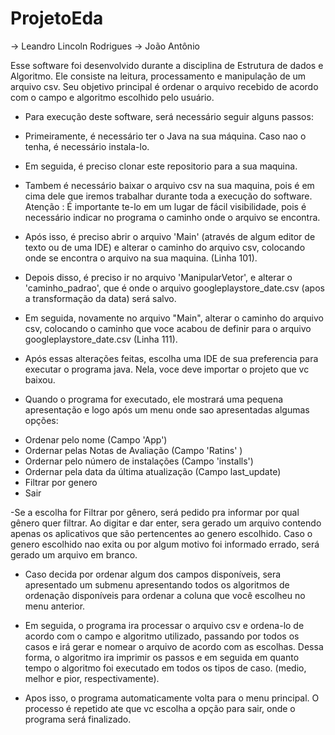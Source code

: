 # ProjetoEda
-> Leandro Lincoln Rodrigues
-> João Antônio

 
Esse software foi desenvolvido durante a disciplina de Estrutura de dados e Algoritmo. Ele consiste na leitura, processamento e manipulação de um arquivo csv. 
Seu objetivo principal é ordenar o arquivo recebido de acordo com o campo e algoritmo escolhido pelo usuário.
     

- Para execução deste software, será necessário seguir alguns passos:


- Primeiramente, é necessário ter o Java na sua máquina. Caso nao o tenha, é necessário instala-lo. 


- Em seguida, é preciso clonar este repositorio para a sua maquina.


- Tambem é necessário baixar o arquivo csv na sua maquina, pois é em cima dele que iremos trabalhar durante toda a execução do software.
Atenção : É importante te-lo em um lugar de fácil visibilidade, pois é necessário indicar no programa o caminho onde o arquivo se encontra.


- Após isso, é preciso abrir o arquivo 'Main' (através de algum editor de texto ou de uma IDE) e alterar o caminho do arquivo csv, colocando onde se encontra o arquivo na sua maquina. (Linha 101).


- Depois disso, é preciso ir no arquivo 'ManipularVetor', e alterar o 'caminho_padrao', que é onde o arquivo googleplaystore_date.csv (apos a transformação da data) será salvo.


- Em seguida, novamente no arquivo "Main",  alterar o caminho do arquivo csv, colocando o caminho que voce acabou de definir para o arquivo googleplaystore_date.csv (Linha 111).


- Após essas alterações feitas, escolha uma IDE de sua preferencia para executar o programa java. Nela, voce deve importar o projeto que vc baixou.


- Quando o programa for executado, ele mostrará uma pequena apresentação e logo após um menu onde sao apresentadas algumas opções:


*  Ordenar pelo nome (Campo 'App')  
*  Ordernar pelas Notas de Avaliação (Campo 'Ratins' ) 
*  Ordernar pelo número de instalações (Campo 'installs')  
*  Ordernar pela data da última atualização (Campo last_update)
*  Filtrar por genero 
*  Sair



-Se a escolha for Filtrar por gênero, será pedido pra informar por qual gênero quer filtrar. Ao digitar e dar enter, sera gerado um arquivo contendo apenas os aplicativos que são pertencentes ao genero escolhido. Caso o genero escolhido nao exita ou por algum motivo foi informado errado, será gerado um arquivo em branco. 


- Caso decida por ordenar algum dos campos disponíveis, sera apresentado um submenu apresentando todos os algoritmos de ordenação disponíveis para ordenar a coluna que você escolheu no menu anterior.

- Em seguida, o programa ira processar o arquivo csv e ordena-lo de acordo com o campo e algoritmo utilizado, passando por todos os casos e irá gerar e nomear o arquivo de acordo com as escolhas. Dessa forma, o algoritmo ira imprimir os passos e em seguida em quanto tempo o algoritmo foi executado em todos os tipos de caso. (medio, melhor e pior, respectivamente).

- Apos isso, o programa automaticamente volta para o menu principal. O processo é repetido ate que vc escolha a opção para sair, onde o programa será finalizado.





